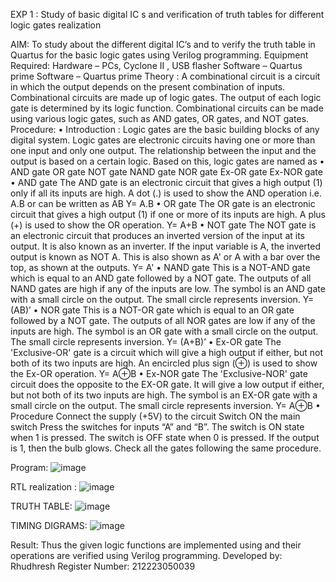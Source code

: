 EXP 1 : Study of basic digital IC s and verification of truth tables for different logic gates realization

AIM:
To study about the different digital IC’s and to verify the truth table in Quartus for the basic logic gates using Verilog programming.
Equipment Required:
 Hardware – PCs, Cyclone II , USB flasher Software – Quartus prime
Software – Quartus prime
Theory :
A combinational circuit is a circuit in which the output depends on the present combination of inputs. Combinational circuits are made up of logic gates. The output of each logic gate is determined by its logic function. Combinational circuits can be made using various logic gates, such as AND gates, OR gates, and NOT gates.
Procedure:
•	Introduction : Logic gates are the basic building blocks of any digital system. Logic gates are electronic circuits having one or more than one input and only one output. The relationship between the input and the output is based on a certain logic. Based on this, logic gates are named as
•	AND gate OR gate NOT gate NAND gate NOR gate Ex-OR gate Ex-NOR gate
•	AND gate The AND gate is an electronic circuit that gives a high output (1) only if all its inputs are high. A dot (.) is used to show the AND operation i.e. A.B or can be written as AB Y= A.B
•	OR gate The OR gate is an electronic circuit that gives a high output (1) if one or more of its inputs are high. A plus (+) is used to show the OR operation. Y= A+B
•	NOT gate The NOT gate is an electronic circuit that produces an inverted version of the input at its output. It is also known as an inverter. If the input variable is A, the inverted output is known as NOT A. This is also shown as A' or A with a bar over the top, as shown at the outputs. Y= A'
•	NAND gate This is a NOT-AND gate which is equal to an AND gate followed by a NOT gate. The outputs of all NAND gates are high if any of the inputs are low. The symbol is an AND gate with a small circle on the output. The small circle represents inversion. Y= (AB)’
•	NOR gate This is a NOT-OR gate which is equal to an OR gate followed by a NOT gate. The outputs of all NOR gates are low if any of the inputs are high. The symbol is an OR gate with a small circle on the output. The small circle represents inversion. Y= (A+B)’
•	Ex-OR gate The 'Exclusive-OR' gate is a circuit which will give a high output if either, but not both of its two inputs are high. An encircled plus sign (⊕) is used to show the Ex-OR operation. Y= A⊕B
•	Ex-NOR gate The 'Exclusive-NOR' gate circuit does the opposite to the EX-OR gate. It will give a low output if either, but not both of its two inputs are high. The symbol is an EX-OR gate with a small circle on the output. The small circle represents inversion. Y= A⊕B
•	Procedure Connect the supply (+5V) to the circuit Switch ON the main switch Press the switches for inputs “A” and “B”. The switch is ON state when 1 is pressed. The switch is OFF state when 0 is pressed. If the output is 1, then the bulb glows. Check all the gates following the same procedure.

Program:
 ![image](https://github.com/user-attachments/assets/6b7271b8-a427-4f38-872d-e1c140c17869)

RTL realization :
![image](https://github.com/user-attachments/assets/3506361c-9d49-4d04-af39-f717f5da9df5)
 
TRUTH TABLE:
![image](https://github.com/user-attachments/assets/cc8ff0b9-bce6-4b8c-8161-009ece66d621)

TIMING DIGRAMS:
![image](https://github.com/user-attachments/assets/66561eac-1b4b-4bb1-bbd0-190a13c4a51c)

Result:
Thus the given logic functions are implemented using and their operations are verified using Verilog programming.
Developed by: Rhudhresh
Register Number: 212223050039

